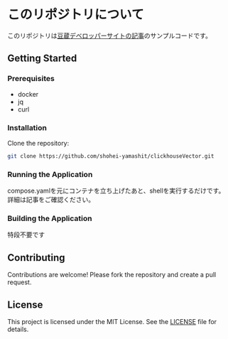 # このリポジトリについて

このリポジトリは[豆蔵デベロッパーサイトの記事]()のサンプルコードです。

## Getting Started

### Prerequisites

- docker
- jq
- curl

### Installation

Clone the repository:

```sh
git clone https://github.com/shohei-yamashit/clickhouseVector.git
```

### Running the Application
compose.yamlを元にコンテナを立ち上げたあと、shellを実行するだけです。
詳細は記事をご確認ください。

### Building the Application

特段不要です

## Contributing

Contributions are welcome! Please fork the repository and create a pull request.

## License

This project is licensed under the MIT License. See the [LICENSE](LICENSE.md) file for details.
